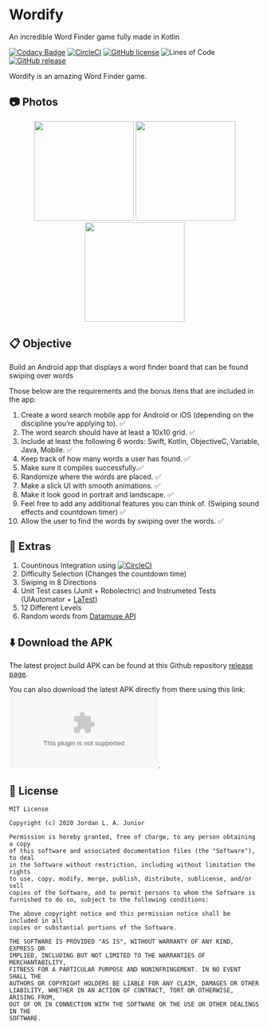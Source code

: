 # Wordify
An incredible Word Finder game fully made in Kotlin

[![Codacy Badge](https://api.codacy.com/project/badge/Grade/60794f003b48491a87ee80e4a5f66e3e)](https://app.codacy.com/manual/AraujoJordan/Android-Word-Finder?utm_source=github.com&utm_medium=referral&utm_content=AraujoJordan/Android-Word-Finder&utm_campaign=Badge_Grade_Dashboard)
[![CircleCI](https://circleci.com/gh/AraujoJordan/Android-Word-Finder.svg?style=shield)](https://circleci.com/gh/AraujoJordan/Android-Word-Finder)
[![GitHub license](https://img.shields.io/github/license/Naereen/StrapDown.js.svg)](https://github.com/AraujoJordan/Android-Word-Finder/blob/master/LICENSE)
![Lines of Code](https://tokei.rs/b1/github/AraujoJordan/Android-Word-Finder?category=code)
[![GitHub release](https://img.shields.io/badge/release-2.0.1-blue)](https://github.com/AraujoJordan/Android-Word-Finder/releases/)


Wordify is an amazing Word Finder game.

## 📷 Photos

<p float="left" align="center">
    <img src="./doc/menuTitle.gif" width="200"/>
    <img src="./doc/gameplay.gif" width="200"/>
    <img src="./doc/win.gif" width="200"/>
</p>

## 📋 Objective

Build an Android app that displays a word finder board that can be found swiping over words

Those below are the requirements and the bonus itens that are included in the app:

1.  Create a word search mobile app for Android or iOS (depending on the discipline you’re applying to). :white_check_mark:
2.  The word search should have at least a 10x10 grid. :white_check_mark:
3.  Include at least the following 6 words: Swift, Kotlin, ObjectiveC, Variable, Java, Mobile. :white_check_mark:
4.  Keep track of how many words a user has found. :white_check_mark:
5.  Make sure it compiles successfully.:white_check_mark:
6.  Randomize where the words are placed. :white_check_mark:
7.  Make a slick UI with smooth animations. :white_check_mark:
8.  Make it look good in portrait and landscape. :white_check_mark:
9.  Feel free to add any additional features you can think of. (Swiping sound effects and countdown timer) :white_check_mark:
10. Allow the user to find the words by swiping over the words. :white_check_mark:

## 🎉 Extras

1.  Countinous Integration using [![CircleCI](https://circleci.com/gh/AraujoJordan/Android-Word-Finder.svg?style=shield)](https://circleci.com/gh/AraujoJordan/Android-Word-Finder)
2.  Difficulty Selection (Changes the countdown time)
4.  Swiping in 8 Directions
5.  Unit Test cases (Junit + Robolectric) and Instrumeted Tests (UIAutomator + [LaTest](https://github.com/AraujoJordan/LaTest/))
6.  12 Different Levels
7.  Random words from [Datamuse API](https://www.datamuse.com/api/)

## ⬇️ Download the APK

The latest project build APK can be found at this Github repository [release page](https://github.com/AraujoJordan/Android-Word-Finder/releases/).

You can also download the latest APK directly from there using this link: ![Wordify Apk](https://github.com/AraujoJordan/Android-Word-Finder/releases/latest/download/app-debug.apk).

## 📄 License

```text
MIT License

Copyright (c) 2020 Jordan L. A. Junior

Permission is hereby granted, free of charge, to any person obtaining a copy
of this software and associated documentation files (the "Software"), to deal
in the Software without restriction, including without limitation the rights
to use, copy, modify, merge, publish, distribute, sublicense, and/or sell
copies of the Software, and to permit persons to whom the Software is
furnished to do so, subject to the following conditions:

The above copyright notice and this permission notice shall be included in all
copies or substantial portions of the Software.

THE SOFTWARE IS PROVIDED "AS IS", WITHOUT WARRANTY OF ANY KIND, EXPRESS OR
IMPLIED, INCLUDING BUT NOT LIMITED TO THE WARRANTIES OF MERCHANTABILITY,
FITNESS FOR A PARTICULAR PURPOSE AND NONINFRINGEMENT. IN NO EVENT SHALL THE
AUTHORS OR COPYRIGHT HOLDERS BE LIABLE FOR ANY CLAIM, DAMAGES OR OTHER
LIABILITY, WHETHER IN AN ACTION OF CONTRACT, TORT OR OTHERWISE, ARISING FROM,
OUT OF OR IN CONNECTION WITH THE SOFTWARE OR THE USE OR OTHER DEALINGS IN THE
SOFTWARE.
```
